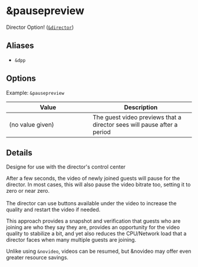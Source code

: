 # \&pausepreview

Director Option! ([`&director`](../../viewers-settings/director.md))

## Aliases

* `&dpp`

## Options

Example: `&pausepreview`

<table><thead><tr><th width="211">Value</th><th>Description</th></tr></thead><tbody><tr><td>(no value given)</td><td>The guest video previews that a director sees will pause after a period</td></tr></tbody></table>

## Details

Designe for use with the director's control center

After a few seconds, the video of newly joined guests will pause for the director. In most cases, this will also pause the video bitrate too, setting it to zero or near zero.\
\
The director can use buttons available under the video to increase the quality and restart the video if needed.

This approach provides a snapshot and verification that guests who are joining are who they say they are, provides an opportunity for the video quality to stabilize a bit, and yet also reduces the CPU/Network load that a director faces when many multiple guests are joining.

Unlike using `&novideo`, videos can be resumed, but \&novideo may offer even greater resource savings.
